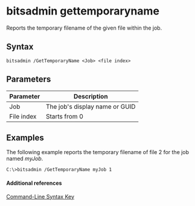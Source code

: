 # bitsadmin gettemporaryname



Reports the temporary filename of the given file within the job.

## Syntax

```
bitsadmin /GetTemporaryName <Job> <file index> 
```

## Parameters

|Parameter|Description|
|---------|-----------|
|Job|The job's display name or GUID|
|File index|Starts from 0|

## <a name="BKMK_examples"></a>Examples

The following example reports the temporary filename of file 2 for the job named *myJob*.
```
C:\>bitsadmin /GetTemporaryName myJob 1 
```

#### Additional references

[Command-Line Syntax Key](command-line-syntax-key.md)